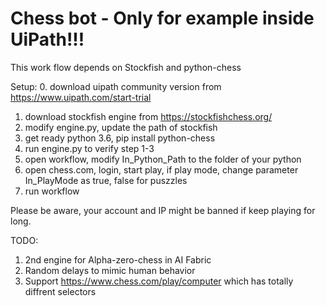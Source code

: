 # Chess bot - Only for example inside UiPath!!!

This work flow depends on Stockfish and python-chess 

Setup:
0. download uipath community version from https://www.uipath.com/start-trial
1. download stockfish engine from https://stockfishchess.org/
2. modify engine.py, update the path of stockfish
3. get ready python 3.6, pip install python-chess
4. run engine.py to verify step 1-3
5. open workflow, modify In_Python_Path to the folder of your python
6. open chess.com, login, start play, if play mode, change parameter In_PlayMode as true, false for puszzles
7. run workflow

Please be aware, your account and IP might be banned if keep playing for long.

TODO:
1. 2nd engine for Alpha-zero-chess in AI Fabric
2. Random delays to mimic human behavior  
3. Support https://www.chess.com/play/computer which has totally diffrent selectors
